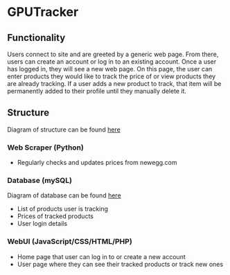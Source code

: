 # GPUTracker
## Functionality
Users connect to site and are greeted by a generic web page. From there, users can create an account or log in to an existing account. Once a user has logged in, they will see a new web page. On this page, the user can enter products they would like to track the price of or view products they are already tracking. If a user adds a new product to track, that item will be permanently added to their profile until they manually delete it.

## Structure
Diagram of structure can be found [here](https://miro.com/app/board/uXjVO8TlMfU=/?share_link_id=227755587270)
### Web Scraper (Python)
- Regularly checks and updates prices from newegg.com

### Database (mySQL)
Diagram of database can be found [here](https://drawsql.app/csc468/diagrams/csc468)
- List of products user is tracking
- Prices of tracked products
- User login details

### WebUI (JavaScript/CSS/HTML/PHP)
- Home page that user can log in to or create a new account
- User page where they can see their tracked products or track new ones

